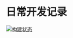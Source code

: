 
  # 日常开发记录

[![构建状态](https://github.com/gdouzwt/blog/actions/workflows/ci.yml/badge.svg)](https://github.com/gdouzwt/blog/actions/workflows/ci.yml)
